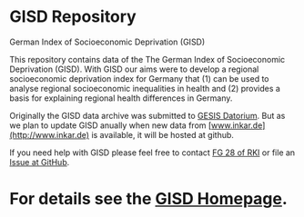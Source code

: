 # GISD Repository
German Index of Socioeconomic Deprivation (GISD)

This repository contains data of the The German Index of Socioeconomic Deprivation (GISD). With GISD our aims were to develop a regional socioeconomic deprivation index for Germany that (1) can be used to analyse regional socioeconomic inequalities in health and (2) provides a basis for explaining regional health differences in Germany. 

Originally the GISD data archive was submitted to [GESIS Datorium](https://datorium.gesis.org/xmlui/handle/10.7802/1460). But as we plan to update GISD anually when new data from [www.inkar.de](http://www.inkar.de) is available, it will be hosted at github.

If you need help with GISD please feel free to contact [FG 28 of RKI](https://www.rki.de/DE/Content/Institut/OrgEinheiten/Abt2/FG28/fg28_node.html) or file an [Issue at GitHub](https://github.com/GISD-FG28/GISD/issues).

# For details see the [GISD Homepage](https://lekroll.github.io/GISD).

